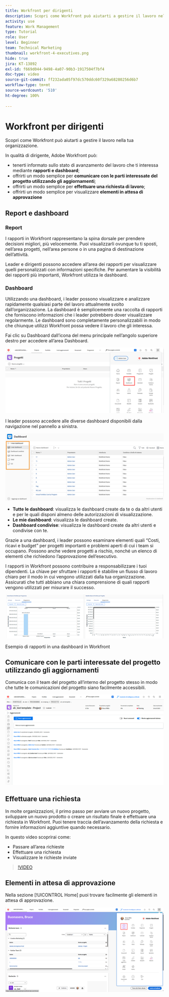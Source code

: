 ```yaml
---
title: Workfront per dirigenti
description: Scopri come Workfront può aiutarti a gestire il lavoro nella tua organizzazione.
activity: use
feature: Work Management
type: Tutorial
role: User
level: Beginner
team: Technical Marketing
thumbnail: workfront-4-executives.png
hide: true
jira: KT-13892
exl-id: f669d044-9498-4a07-90b3-1917504f7bf4
doc-type: video
source-git-commit: ff232ada05f97dc570ddc60f329a68280256d6b7
workflow-type: tm+mt
source-wordcount: '510'
ht-degree: 100%

---
```


# Workfront per dirigenti

Scopri come Workfront può aiutarti a gestire il lavoro nella tua organizzazione.

In qualità di dirigente, Adobe Workfront può:

* tenerti informato sullo stato di avanzamento del lavoro che ti interessa mediante **rapporti e dashboard**;
* offrirti un modo semplice per **comunicare con le parti interessate del progetto utilizzando gli aggiornamenti**;
* offrirti un modo semplice per **effettuare una richiesta di lavoro**;
* offrirti un modo semplice per visualizzare **elementi in attesa di approvazione**

## Report e dashboard

### Report

I rapporti in Workfront rappresentano la spina dorsale per prendere decisioni migliori, più velocemente. Puoi visualizzarli ovunque tu ti sposti, nell’area progetti, nell’area persone o in una pagina di destinazione dell’attività.

Leader e dirigenti possono accedere all’area dei rapporti per visualizzare quelli personalizzati con informazioni specifiche. Per aumentare la visibilità dei rapporti più importanti, Workfront utilizza le dashboard.

### Dashboard

Utilizzando una dashboard, i leader possono visualizzare e analizzare rapidamente qualsiasi parte del lavoro attualmente svolto dall’organizzazione. La dashboard è semplicemente una raccolta di rapporti che forniscono informazioni che i leader potrebbero dover visualizzare regolarmente. Le dashboard sono completamente personalizzabili in modo che chiunque utilizzi Workfront possa vedere il lavoro che gli interessa.

Fai clic su Dashboard dall’icona del menu principale nell’angolo superiore destro per accedere all’area Dashboard.

![Immagine dell’opzione Dashboard nel menu principale](assets/workfront-4-executives-1.png)

I leader possono accedere alle diverse dashboard disponibili dalla navigazione nel pannello a sinistra.

![Immagine della pagina Dashboard](assets/workfront-4-executives-2.png)

* **Tutte le dashboard**: visualizza le dashboard create da te o da altri utenti e per le quali disponi almeno delle autorizzazioni di visualizzazione.
* **Le mie dashboard**: visualizza le dashboard create.
* **Dashboard condivise**: visualizza le dashboard create da altri utenti e condivise con te.

Grazie a una dashboard, i leader possono esaminare elementi quali “Costi, ricavi e budget” per progetti importanti e problemi aperti di cui i team si occupano. Possono anche vedere progetti a rischio, nonché un elenco di elementi che richiedono l’approvazione dell’esecutivo.

I rapporti in Workfront possono contribuire a responsabilizzare i tuoi dipendenti. La chiave per sfruttare i rapporti è stabilire un flusso di lavoro chiaro per il modo in cui vengono utilizzati dalla tua organizzazione. Assicurati che tutti abbiano una chiara comprensione di quali rapporti vengono utilizzati per misurare il successo.

![Esempio di rapporti in una dashboard in Workfront](assets/workfront-4-executives-3.png)

Esempio di rapporti in una dashboard in Workfront

## Comunicare con le parti interessate del progetto utilizzando gli aggiornamenti

Comunica con il team del progetto all’interno del progetto stesso in modo che tutte le comunicazioni del progetto siano facilmente accessibili.

![Immagine della pagina Aggiornamenti](assets/workfront-4-executives-4.png)


## Effettuare una richiesta

In molte organizzazioni, il primo passo per avviare un nuovo progetto, sviluppare un nuovo prodotto o creare un risultato finale è effettuare una richiesta in Workfront. Puoi tenere traccia dell’avanzamento della richiesta e fornire informazioni aggiuntive quando necessario.

In questo video scoprirai come:

* Passare all’area richieste
* Effettuare una richiesta
* Visualizzare le richieste inviate

>[!VIDEO](https://video.tv.adobe.com/v/336092/?quality=12&learn=on)

## Elementi in attesa di approvazione

Nella sezione [!UICONTROL Home] puoi trovare facilmente gli elementi in attesa di approvazione.

![Immagine della pagina Home](assets/workfront-4-executives-5.png)


